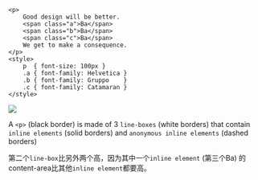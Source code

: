     <p>
        Good design will be better.
        <span class="a">Ba</span>
        <span class="b">Ba</span>
        <span class="c">Ba</span>
        We get to make a consequence.
    </p>
    <style>
        p  { font-size: 100px }
        .a { font-family: Helvetica }
        .b { font-family: Gruppo    }
        .c { font-family: Catamaran }
    </style>

![](https://iamvdo.me/content/01-blog/30-css-avance-metriques-des-fontes-line-height-et-vertical-align/line-boxes.png)


A `<p>` (black border) is made of 3 `line-boxes` (white borders) that contain `inline elements` (solid borders) and `anonymous inline elements` (dashed borders)

第二个`line-box`比另外两个高，因为其中一个`inline element` (第三个Ba) 的content-area比其他`inline element`都要高。